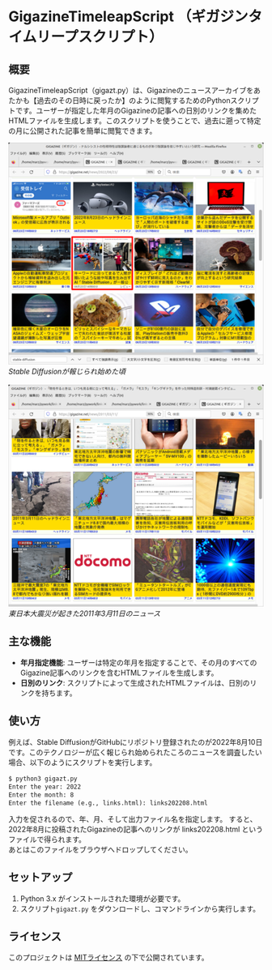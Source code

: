 
# GigazineTimeleapScript （ギガジンタイムリープスクリプト）

## 概要
GigazineTimeleapScript（gigazt.py）は、Gigazineのニュースアーカイブをあたかも【過去のその日時に戻ったか】のように閲覧するためのPythonスクリプトです。ユーザーが指定した年月のGigazineの記事への日別のリンクを集めたHTMLファイルを生成します。このスクリプトを使うことで、過去に遡って特定の月に公開された記事を簡単に閲覧できます。

![202208](sshot_202208_stablediffusion_s.png)<br>
*Stable Diffusionが報じられ始めた頃*
<br><br>
![20110311](sshot_20110311_s.png)<br>
*東日本大震災が起きた2011年3月11日のニュース*

## 主な機能
- **年月指定機能**: ユーザーは特定の年月を指定することで、その月のすべてのGigazine記事へのリンクを含むHTMLファイルを生成します。
- **日別のリンク**: スクリプトによって生成されたHTMLファイルは、日別のリンクを持ちます。

## 使い方
例えば、Stable DiffusionがGitHubにリポジトリ登録されたのが2022年8月10日です。このテクノロジーが広く報じられ始められたころのニュースを調査したい場合、以下のようにスクリプトを実行します。

```
$ python3 gigazt.py
Enter the year: 2022
Enter the month: 8
Enter the filename (e.g., links.html): links202208.html
```

入力を促されるので、年、月、そして出力ファイル名を指定します。
すると、2022年8月に投稿されたGigazineの記事へのリンクが links202208.html というファイルで得られます。<br>
あとはこのファイルをブラウザへドロップしてください。

## セットアップ
1. Python 3.x がインストールされた環境が必要です。
2. スクリプト`gigazt.py` をダウンロードし、コマンドラインから実行します。

## ライセンス
このプロジェクトは [MITライセンス](LICENSE) の下で公開されています。

